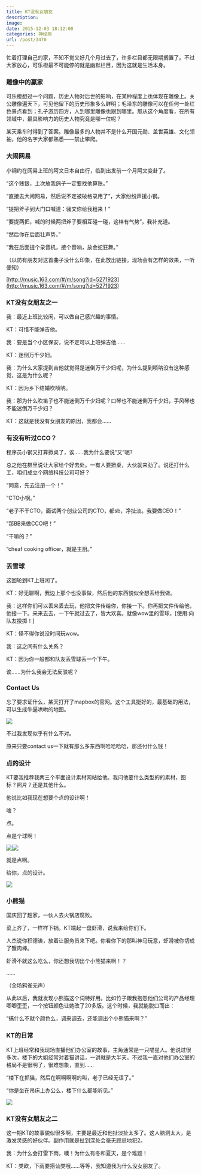 ```yaml
---
title: KT没有女朋友
description: 
image: 
date: 2015-12-03 18:12:00
categories: 神经病
url: /post/3470
---
```


忙着打理自己的家，不知不觉又好几个月过去了，许多栏目都无限期搁置了。不过大家放心，可乐橙最不可能停的就是幽默栏目，因为这就是生活本身。

### 雕像中的赢家

可乐橙想过一个问题，历史人物对后世的影响，在某种程度上也体现在雕像上。关公雕像遍天下，可见他留下的历史形象多么鲜明；毛泽东的雕像可以在任何一处红色景点看到；孔子游历四方，人到哪里雕像也跟到哪里。那从这个角度看，在所有领域中，最具影响力的历史人物究竟是哪一位呢？

某天乘车时得到了答案。雕像最多的人物并不是什么开国元勋、盖世英雄、文化领袖，他的名字大家都熟悉——禁止攀爬。

### 大闹网易

小钢约在网易上班的阿文日本自由行，临到出发前一个月阿文变卦了。

“这个贱银，上次放我鸽子一定要找他算账。”

“直接去大闹网易，然后说不定被破格录用了”，大家纷纷声援小钢。

“提把斧子到大门口喊道：骚文你给我粗来！”

“要提两把，喊的时候两把斧子要相互碰一碰，这样有气势”，我补充道。

“然后你在后面壮声势。”

“我在后面提个录音机，接个音响，放金蛇狂舞。”

（以防有朋友对这首曲子没什么印象，在此放出链接。现场会有怎样的效果，一听便知）

[http://music.163.com/#/m/song?id=5271923](http://music.163.com/#/m/song?id=5271923)

### KT没有女朋友之一

我：最近上班比较闲，可以做自己感兴趣的事情。

KT：可惜不能弹吉他。

我：要是当个小区保安，说不定可以上班弹吉他…… 

KT：迷倒万千少妇。

我：为什么大家提到吉他就觉得是迷倒万千少妇呢，为什么提到唢呐没有这种感觉，这是为什么呢？

KT：因为乡下结婚吹唢呐。

我：那为什么吹笛子也不能迷倒万千少妇呢？口琴也不能迷倒万千少妇，手风琴也不能迷倒万千少妇？

KT：这就是我没有女朋友的原因，我都会……

### 有没有听过CCO？

程序员小钢又打算掀桌了，诶……我为什么要说“又”呢?

总之他在群里说让大家给个好去处。一有人要掀桌，大伙就来劲了。说还打什么工，咱们成立个网络科技公司可好？

“同意，先去注册一个！”

“CTO小钢。”

“老子不干CTO，面试两个创业公司的CTO，都sb，净扯淡。我要做CEO！”

“那BB来做CCO吧！”

“干嘛的？”

“cheaf cooking officer，就是主厨。”

### 丢雪球

这回轮到KT上班闲了。

KT：好无聊啊，我边上那个也没事做，然后他的东西貌似全想丢给我做。

我：这样你们可以丢来丢去玩，他把文件传给你，你接一下。你再把文件传给他，他接一下。来来去去，一下午就过去了，皆大欢喜。就像wow里的雪球，[使用:向队友投掷！]

KT：怪不得你说没时间玩wow。

我：这之间有什么关系？

KT：因为你一般都和队友丢雪球丢一个下午。

诶……为什么我会无法反驳呢？

### Contact Us

忘了要求证什么，某天打开了mapbox的官网。这个工具挺好的，最基础的用法，可以生成牛逼哄哄的地图。

![](https://storageapi.fleek.co/0a3a8890-e65e-47ce-93d7-0442b9209d38-bucket/blog/posts/2015-12/12-03/1.png)

不过我发现似乎有什么不对。

原来只要contact us一下就有那么多东西啊哈哈哈哈，那还付什么钱！

### 点的设计

KT要我推荐我两三个平面设计素材网站给他。我问他要什么类型的的素材，图标？照片？还是其他什么。

他说比如我现在想要个点的设计啊！

啥？

点。

点是个球啊！

![](https://storageapi.fleek.co/0a3a8890-e65e-47ce-93d7-0442b9209d38-bucket/blog/posts/2015-12/12-03/2.png)![](https://storageapi.fleek.co/0a3a8890-e65e-47ce-93d7-0442b9209d38-bucket/blog/posts/2015-12/12-03/3.jpg)

就是点啊。

给你，点的设计。

![](https://storageapi.fleek.co/0a3a8890-e65e-47ce-93d7-0442b9209d38-bucket/blog/posts/2015-12/12-03/4.png)

### 小熊猫

国庆回了趟家，一伙人去火锅店腐败。

菜上齐了，一样样下锅。KT端起一盘虾滑，说我来给你们下。

人杰说你积德诶，放着让服务员来下吧。你看你下的那叫神马玩意，虾滑被你切成了蟹肉棒。

虾滑不就这么吃么，你还想我切出个小熊猫来啊！？

……

（全场鸦雀无声）

从此以后，我就发现小熊猫这个词特好用。比如竹子跟我抱怨他们公司的产品经理唧唧歪歪，一个按钮颜色让她改了20多版。这个时候，我就能脱口而出：

“搞什么不就个颜色么，调来调去，还能调出个小熊猫来啊？”

### KT的日常

KT上班经常和我现场直播他们办公室的故事，主角通常是一只喵星人。他说过很多次，楼下的大姐经常对着猫讲话，一讲就是大半天。不过我一直对他们办公室的格局不是很明了，很难想象，直到……

“楼下在抓猫，然后在啊啊啊啊的叫，老子已经无语了。”

“你是坐在吊床上办公么，楼下什么都能听见。”

![](https://storageapi.fleek.co/0a3a8890-e65e-47ce-93d7-0442b9209d38-bucket/blog/posts/2015-12/12-03/5.png)

### KT没有女朋友之二

这一期KT的故事貌似很多啊，主要是最近和他扯淡扯太多了。这人脑洞太大，是激发灵感的好伙伴。副作用就是扯到深处会毫无顾忌地犯2。

我：为什么会打雷下雨，噢！为什么有冬和夏天，是个难题！

KT：类欧，下雨要搭讪类哦……等等，我知道我为什么没女朋友了。